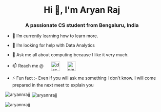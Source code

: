 <h1 align="center">Hi 👋, I'm Aryan Raj</h1>
<h3 align="center">A passionate CS student from Bengaluru, India</h3>

- 🌱 I’m currently learning how to learn more.

- 🤝 I’m looking for help with Data Analytics

- 💬 Ask me all about computing because I like it very much.

- 📫 Reach me @
<a style="padding-left: 20px;" href="https://discordapp.com/users/AryanRaj#2672" target="blank"><img align="center" src="https://img.icons8.com/color/48/000000/discord-new-logo.png" alt="discord" height="30" width="30" /></a>
<a style="padding-left: 20px;" href="mailto:aryanraj17586@gmail.com" target="blank"><img align="center" src="https://img.icons8.com/color/48/000000/gmail-new.png" alt="gmail" height="30" width="28" /></a>
      <br/>

- ⚡ Fun fact :- Even if you will ask me something I don't know. I will come prepared in the next meet to explain you


<p><img align="left" src="https://github-readme-stats.vercel.app/api/top-langs?username=aryannrajj&show_icons=true&locale=en&layout=compact" alt="aryannrajj" /></p>

<p>&nbsp;<img align="center" src="https://github-readme-stats.vercel.app/api?username=aryannrajj&show_icons=true&locale=en" alt="aryannrajj" /></p>

<p><img align="center" src="https://github-readme-streak-stats.herokuapp.com/?user=aryannrajj&" alt="aryannrajj" /></p>

